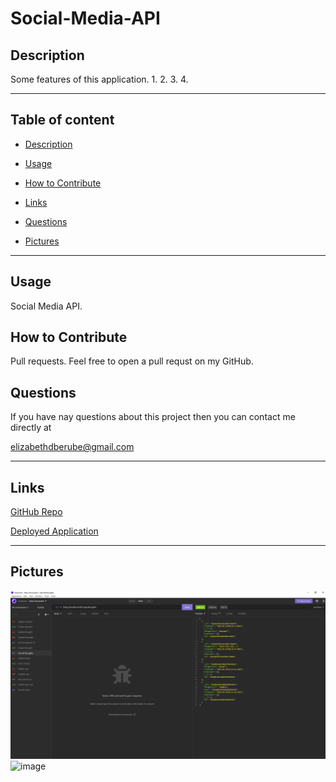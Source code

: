 # Social-Media-API



## Description
Some features of this application.
1.
2.
3.
4.

---

## Table of content

* [Description](#description)

* [Usage](#usage)

* [How to Contribute](#how-to-contribute)

* [Links](#links)

* [Questions](#questions)

* [Pictures](#pictures)

---


## Usage

Social Media API. 

## How to Contribute

Pull requests. Feel free to open a pull requst on my GitHub.

## Questions

If you have nay questions about this project then you can contact me directly at 

elizabethdberube@gmail.com

----


## Links


[GitHub Repo]() 

[Deployed Application]() 


----

## Pictures

![image](./Screenshot.png)
![image](./Screenshot2.png)
